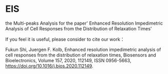 # EIS
the Multi-peaks Analysis for the paper' Enhanced Resolution Impedimetric Analysis of Cell Responses from the Distribution of Relaxation Times'

If you feel it is useful, please consider to cite our work：

Fukun Shi, Juergen F. Kolb,
Enhanced resolution impedimetric analysis of cell responses from the distribution of relaxation times,
Biosensors and Bioelectronics,
Volume 157,
2020,
112149,
ISSN 0956-5663,
https://doi.org/10.1016/j.bios.2020.112149.
